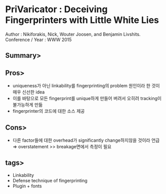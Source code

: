 PriVaricator : Deceiving Fingerprinters with Little White Lies
===============================================================
Author : Nikiforakis, Nick, Wouter Joosen, and Benjamin Livshits.
<br>Conference / Year : WWW 2015

Summary>
--------

Pros>
-----
* uniqueness가 아닌 linkability를 fingerprinting의 problem 원인이라 한 것이 매우 신선한 idea
* 이를 바탕으로 모든 fingerprint를 unique하게 만들어 버려서 오히려 tracking이 불가능하게 만듦
* fingerprinter의 코드에 대한 소스 제공

Cons>
-----
* 다른 factor들에 대한 overhead가 significantly change하지않을 것이라 언급 ⇒ overstatement >> breakage면에서 측정이 필요

tags>
-----
* Linkability
* Defense technique of fingerprinting
* Plugin + fonts

